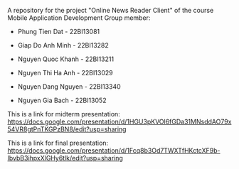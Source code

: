 A repository for the project "Online News Reader Client" of the course Mobile Application Development
Group member:

* Phung Tien Dat - 22BI13081 
* Giap Do Anh Minh - 22BI13282 

* Nguyen Quoc Khanh - 22BI13211 

* Nguyen Thi Ha Anh - 22BI13029 

* Nguyen Dang Nguyen - 22BI13340 

* Nguyen Gia Bach - 22BI13052 

This is a link for midterm presentation: https://docs.google.com/presentation/d/1HGU3pKVOl6fGDa31MNsddAO79x54VR8gtPnTKGPzBN8/edit?usp=sharing

This is a link for final presentation: 
https://docs.google.com/presentation/d/1Fcq8b3Od7TWXTfHKctcXF9b-IbvbB3ihpxXlGHy6tlk/edit?usp=sharing

